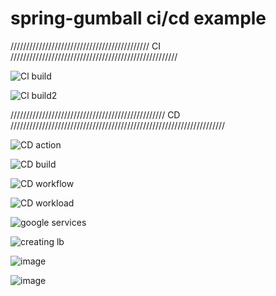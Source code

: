 # spring-gumball ci/cd example
////////////////////////////////////////////  CI /////////////////////////////////////////////////////


![Cl build](https://user-images.githubusercontent.com/56413249/143139772-de181180-acd5-4af2-854f-f151eba54b98.png)

![Cl build2](https://user-images.githubusercontent.com/56413249/143139777-7f2b4b28-b720-41b2-bdb5-1288bfc74c46.png)


///////////////////////////////////////////////// CD ////////////////////////////////////////////////////////////////////

![CD action](https://user-images.githubusercontent.com/56413249/143497114-a53dc7e9-3e78-4c91-9801-c26470ee2ff0.png)

![CD build](https://user-images.githubusercontent.com/56413249/143497119-6692cace-b5aa-4440-90c5-22bc2789401f.png)

![CD workflow](https://user-images.githubusercontent.com/56413249/143497126-37b4c614-cbec-4240-aa36-841544b2b299.png)

![CD workload](https://user-images.githubusercontent.com/56413249/143497147-ee1c423c-ac47-497d-aca8-90fe93ef18a5.png)

![google services](https://user-images.githubusercontent.com/56413249/143497153-8bab516b-f450-41df-8c85-e193ad586c74.png)

![creating lb](https://user-images.githubusercontent.com/56413249/143497160-290f09e0-103a-406d-9c36-d97d6e87e27e.png)

![image](https://user-images.githubusercontent.com/56413249/143497513-fecaa80c-d5a7-40a1-adca-f68686653d4a.png)

![image](https://user-images.githubusercontent.com/56413249/143497471-71e96df2-e1d6-45bf-bc41-1beaab9f896a.png)


